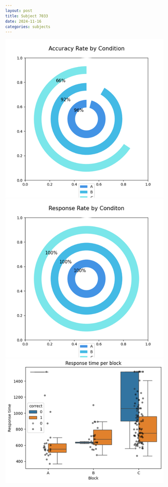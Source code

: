 ```yaml
---
layout: post
title: Subject 7033
date: 2024-11-16
categories: subjects
---
```


![](data/7033/run-1/7033_accuracy_rate.png)
![](data/7033/run-1/7033_response_rate.png)
![](data/7033/run-1/7033_rt.png)
